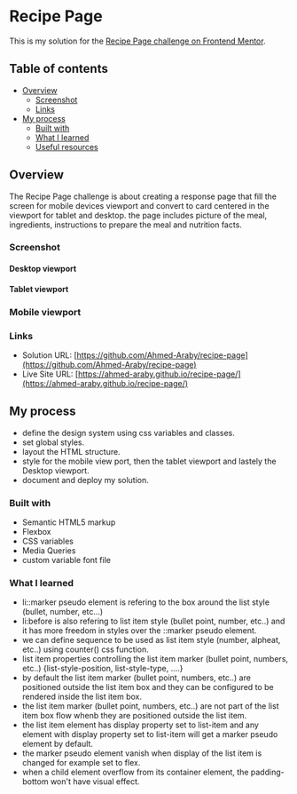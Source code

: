 # Recipe Page

This is my solution for the [Recipe Page challenge on Frontend Mentor]((https://www.frontendmentor.io/challenges/recipe-page-KiTsR8QQKm)).

## Table of contents

- [Overview](#overview)
  - [Screenshot](#screenshot)
  - [Links](#links)
- [My process](#my-process)
  - [Built with](#built-with)
  - [What I learned](#what-i-learned)
  - [Useful resources](#useful-resources)

## Overview
The Recipe Page challenge is about creating a response page that fill the screen for mobile devices viewport and convert to card centered in the viewport for tablet and desktop. the page includes picture of the meal, ingredients, instructions to prepare the meal and nutrition facts.

### Screenshot
#### Desktop viewport

#### Tablet viewport

### Mobile viewport

### Links

- Solution URL: [https://github.com/Ahmed-Araby/recipe-page](https://github.com/Ahmed-Araby/recipe-page)
- Live Site URL: [https://ahmed-araby.github.io/recipe-page/](https://ahmed-araby.github.io/recipe-page/)

## My process
* define the design system using css variables and classes.
* set global styles.
* layout the HTML structure.
* style for the mobile view port, then the tablet viewport and lastely the Desktop viewport.
* document and deploy my solution.
  
### Built with
- Semantic HTML5 markup
- Flexbox
- CSS variables
- Media Queries
- custom variable font file


### What I learned
- li::marker pseudo element is refering to the box around the list style (bullet, number, etc...)
- li:before is also refering to list item style (bullet point, number, etc..) and it has more freedom in styles over the ::marker pseudo element.
- we can define sequence to be used as list item style (number, alpheat, etc..) using counter() css function.
- list item properties controlling the list item marker (bullet point, numbers, etc..) {list-style-position, list-style-type, ....}
- by default the list item marker (bullet point, numbers, etc..) are positioned outside the list item box and they can be configured to be rendered inside the list item box.
- the list item marker (bullet point, numbers, etc..)  are not part of the list item box flow whenb they are positioned outside the list item.
- the list item element has display property set to list-item and any element with display property set to list-item will get a marker pseudo element by default.
- the marker pseudo element vanish when display of the list item is changed for example set to flex.
- when a child element overflow from its container element, the padding-bottom won't have visual effect.
